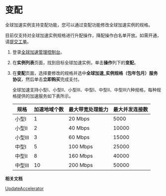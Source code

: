 # 变配

全球加速实例支持变配功能，您可以通过变配功能修改全球加速实例的规格。

目前仅支持对全球加速实例规格进行升配操作，降配操作白名单开放。如需开通，请[提交工单](https://workorder-intl.console.aliyun.com/?spm=5176.11182188.console-base-top.dworkorder.18ae4882n3v6ZW#/ticket/createIndex)。

1.  登录[全球加速管理控制台](https://ga.console.aliyun.com/list)。

2.  在**实例列表**页面，找到目标全球加速实例，单击**操作**列下的**变配**。

3.  在**变配**页面，选择要修改的规格并选中**全球加速\_实例规格（包年包月）服务协议**，然后单击**立即购买**完成支付。

    全球加速支持小型Ⅰ、小型Ⅱ、小型Ⅲ、中型Ⅰ、中型Ⅱ、中型Ⅲ六种规格，每种规格提供的加速服务如下表所示。

    |规格|加速地域个数|最大带宽处理能力|最大并发连接数|
    |--|------|--------|-------|
    |小型Ⅰ|1|20 Mbps|5000|
    |小型Ⅱ|2|40 Mbps|10000|
    |小型Ⅲ|3|60 Mbps|15000|
    |中型Ⅰ|5|100 Mbps|25000|
    |中型Ⅱ|8|160 Mbps|40000|
    |中型Ⅲ|10|200 Mbps|50000|


**相关文档**  


[UpdateAccelerator](/intl.zh-CN/API参考/全球加速实例/UpdateAccelerator.md)

